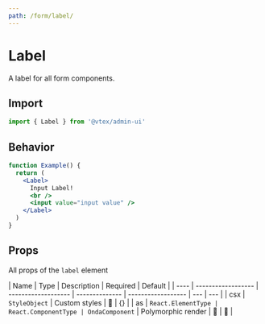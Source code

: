 ```yaml
---
path: /form/label/
---
```


# Label

A label for all form components.

## Import

```jsx isStatic
import { Label } from '@vtex/admin-ui'
```

## Behavior

```jsx
function Example() {
  return (
    <Label>
      Input Label!
      <br />
      <input value="input value" />
    </Label>
  )
}
```

## Props

All props of the `label` element

| Name | Type               | Description         | Required       | Default            |
| ---- | ------------------ | ------------------- | -------------- | ------------------ | --- | --- |
| csx  | `StyleObject`      | Custom styles       | 🚫             | {}                 |
| as   | `React.ElementType | React.ComponentType | OndaComponent` | Polymorphic render | 🚫  | 🚫  |

